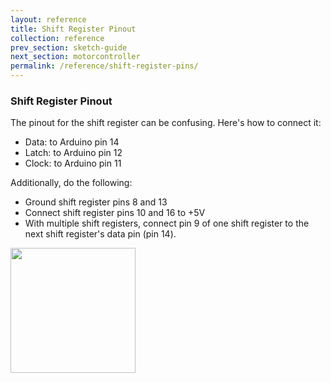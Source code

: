 ```yaml
---
layout: reference
title: Shift Register Pinout
collection: reference
prev_section: sketch-guide
next_section: motorcontroller
permalink: /reference/shift-register-pins/
---
```


### Shift Register Pinout

The pinout for the shift register can be confusing. Here's how to connect it:

- Data: to Arduino pin 14
- Latch: to Arduino pin 12
- Clock: to Arduino pin 11

Additionally, do the following:

- Ground shift register pins 8 and 13
- Connect shift register pins 10 and 16 to +5V
- With multiple shift registers, connect pin 9 of one shift register to the next shift register's data pin (pin 14).

<img src="http://bildr.org/blog/wp-content/uploads/2011/02/574px-SN74HC595-pinout.png" style="width: 200px"/>